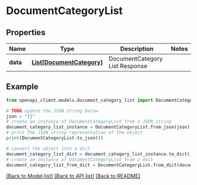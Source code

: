 # DocumentCategoryList


## Properties

Name | Type | Description | Notes
------------ | ------------- | ------------- | -------------
**data** | [**List[DocumentCategory]**](DocumentCategory.md) | DocumentCategory List Response | 

## Example

```python
from openapi_client.models.document_category_list import DocumentCategoryList

# TODO update the JSON string below
json = "{}"
# create an instance of DocumentCategoryList from a JSON string
document_category_list_instance = DocumentCategoryList.from_json(json)
# print the JSON string representation of the object
print(DocumentCategoryList.to_json())

# convert the object into a dict
document_category_list_dict = document_category_list_instance.to_dict()
# create an instance of DocumentCategoryList from a dict
document_category_list_from_dict = DocumentCategoryList.from_dict(document_category_list_dict)
```
[[Back to Model list]](../README.md#documentation-for-models) [[Back to API list]](../README.md#documentation-for-api-endpoints) [[Back to README]](../README.md)



